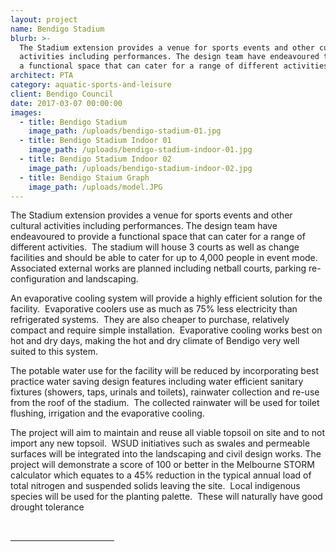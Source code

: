 ```yaml
---
layout: project
name: Bendigo Stadium
blurb: >-
  The Stadium extension provides a venue for sports events and other cultural
  activities including performances. The design team have endeavoured to provide
  a functional space that can cater for a range of different activities.
architect: PTA
category: aquatic-sports-and-leisure
client: Bendigo Council
date: 2017-03-07 00:00:00
images:
  - title: Bendigo Stadium
    image_path: /uploads/bendigo-stadium-01.jpg
  - title: Bendigo Stadium Indoor 01
    image_path: /uploads/bendigo-stadium-indoor-01.jpg
  - title: Bendigo Stadium Indoor 02
    image_path: /uploads/bendigo-stadium-indoor-02.jpg
  - title: Bendigo Staium Graph
    image_path: /uploads/model.JPG
---
```



The Stadium extension provides a venue for sports events and other cultural activities including performances. The design team have endeavoured to provide a functional space that can cater for a range of different activities.&nbsp; The stadium will house 3 courts as well as change facilities and should be able to cater for up to 4,000 people in event mode. Associated external works are planned including netball courts, parking re-configuration and landscaping.

An evaporative cooling system will provide a highly efficient solution for the facility.&nbsp; Evaporative coolers use as much as 75% less electricity than refrigerated systems.&nbsp; They are also cheaper to purchase, relatively compact and require simple installation.&nbsp; Evaporative cooling works best on hot and dry days, making the hot and dry climate of Bendigo very well suited to this system.

The potable water use for the facility will be reduced by incorporating best practice water saving design features including water efficient sanitary fixtures (showers, taps, urinals and toilets), rainwater collection and re-use from the roof of the stadium.&nbsp; The collected rainwater will be used for toilet flushing, irrigation and the evaporative cooling.

The project will aim to maintain and reuse all viable topsoil on site and to not import any new topsoil.&nbsp; WSUD initiatives such as swales and permeable surfaces will be integrated into the landscaping and civil design works. The project will demonstrate a score of 100 or better in the Melbourne STORM calculator which equates to a 45% reduction in the typical annual load of total nitrogen and suspended solids leaving the site.&nbsp; Local indigenous species will be used for the planting palette.&nbsp; These will naturally have good drought tolerance

<div>&nbsp;<hr width="33%" size="1" align="left" /><div id="ftn1"><p>&nbsp;</p></div></div>